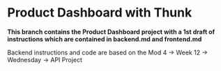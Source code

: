 # Product Dashboard with Thunk

**This branch contains the Product Dashboard project with a 1st draft of instructions which are contained in backend.md and frontend.md**

Backend instructions and code are based on the Mod 4 -> Week 12 -> Wednesday -> API Project

